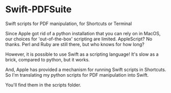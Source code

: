 # Swift-PDFSuite
Swift scripts for PDF manipulation, for Shortcuts or Terminal

Since Apple got rid of a python installation that you can rely on in MacOS, our choices for 'out-of-the-box' scripting are limited. AppleScript? No thanks. Perl and Ruby are still there, but who knows for how long? 

However, it is possible to use Swift as a scripting language! It's slow as a brick, compared to python, but it works. 

And, Apple has provided a mechanism for running Swift scripts in Shortcuts. So I'm translating my python scripts for PDF manipulation into Swift.

You'll find them in the scripts folder. 
